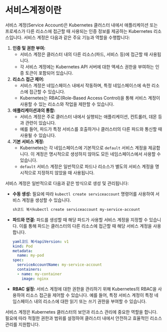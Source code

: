 # 서비스계정이란

서비스 계정(Service Account)은 Kubernetes 클러스터 내에서 애플리케이션 또는 프로세스가 다른 리소스에 접근할 때 사용되는 인증 정보를 제공하는 Kubernetes 리소스입니다. 서비스 계정은 다음과 같은 주요 기능과 역할을 수행합니다:

1. **인증 및 권한 부여:**
   * 서비스 계정은 클러스터 내의 다른 리소스(파드, 서비스 등)에 접근할 때 사용됩니다.
   * 각 서비스 계정에는 Kubernetes API 서버에 대한 액세스 권한을 부여하는 인증 토큰이 포함되어 있습니다.
2. **리소스 접근 제어:**
   * 서비스 계정은 네임스페이스 내에서 작동하며, 특정 네임스페이스에 속한 리소스에 접근할 수 있습니다.
   * Kubernetes는 RBAC(Role-Based Access Control)을 통해 서비스 계정이 사용할 수 있는 리소스와 작업을 제한할 수 있습니다.
3. **애플리케이션과의 통합:**
   * 서비스 계정은 주로 클러스터 내에서 실행되는 애플리케이션, 컨트롤러, 데몬 등과 관련이 있습니다.
   * 예를 들어, 파드가 특정 서비스를 호출하거나 클러스터의 다른 파드와 통신할 때 사용될 수 있습니다.
4. **기본 서비스 계정:**
   * Kubernetes는 각 네임스페이스에 기본적으로 `default` 서비스 계정을 제공합니다. 이 계정은 명시적으로 생성하지 않아도 모든 네임스페이스에서 사용할 수 있습니다.
   * `default` 서비스 계정은 일반적으로 파드나 리소스가 별도의 서비스 계정을 명시적으로 지정하지 않았을 때 사용됩니다.

서비스 계정은 일반적으로 다음과 같은 방식으로 생성 및 관리됩니다:

*   **수동 생성:** 필요에 따라 `kubectl create serviceaccount` 명령어를 사용하여 서비스 계정을 생성할 수 있습니다.

    ```sh
    sh코드 복사kubectl create serviceaccount my-service-account
    ```
*   **파드와 연결:** 파드를 생성할 때 해당 파드가 사용할 서비스 계정을 지정할 수 있습니다. 이를 통해 파드는 클러스터의 다른 리소스에 접근할 때 해당 서비스 계정을 사용합니다.

    ```yaml
    yaml코드 복사apiVersion: v1
    kind: Pod
    metadata:
      name: my-pod
    spec:
      serviceAccountName: my-service-account
      containers:
      - name: my-container
        image: nginx
    ```
* **RBAC 설정:** 서비스 계정에 대한 권한을 관리하기 위해 Kubernetes의 RBAC을 사용하여 리소스 접근을 제어할 수 있습니다. 예를 들어, 특정 서비스 계정이 특정 네임스페이스 내의 리소스에 대한 읽기 또는 쓰기 권한을 부여할 수 있습니다.

서비스 계정은 Kubernetes 클러스터의 보안과 리소스 관리에 중요한 역할을 합니다. 필요에 따라 적절한 권한과 범위를 설정하여 클러스터 내에서 안전하고 효율적인 리소스 관리를 지원합니다.
